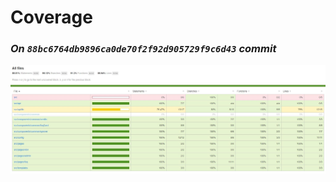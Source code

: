 # **Coverage**
### _On ```88bc6764db9896ca0de70f2f92d905729f9c6d43``` commit_

![Test](coverage.JPG?raw=true)
